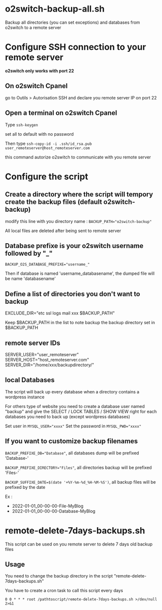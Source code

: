 # o2switch-backup-all.sh
Backup all directories (you can set exceptions) and databases from o2switch to a remote server

# Configure SSH connection to your remote server
**o2switch only works with port 22**

## On o2switch Cpanel 
go to Outils > Autorisation SSH and declare you remote server IP on port 22

## Open a terminal on o2switch Cpanel
Type `ssh-keygen`

set all to default with no password

Then type `ssh-copy-id -i .ssh/id_rsa.pub user_remoteserver@host_remoteserver.com`

this command autorize o2switch to communicate with you remote server

# Configure the script
## Create a directory where the script will tempory create the backup files (default o2switch-backup)
modify this line with you directory name : `BACKUP_PATH="o2switch-backup"`

All local files are deleted after being sent to remote server

## Database prefixe is your o2switch username followed by "_"
`BACKUP_O2S_DATABASE_PREFIXE="username_"`

Then if database is named 'username_databasename', the dumped file will be name 'databasename'

## Define a list of directories you don't want to backup
EXCLUDE_DIR="etc ssl logs mail xxx $BACKUP_PATH"

Keep $BACKUP_PATH in the list to note backup the backup directory set in $BACKUP_PATH

## remote server IDs
SERVER_USER="user_remoteserver"
SERVER_HOST="host_remoteserver.com"
SERVER_DIR="/home/xxx/backupdirectory/"

## local Databases
The script will back up every database when a directory contains a  wordpress instance

For others type of website you need to create a database user named "backup" and give the SELECT / LOCK TABLES / SHOW VIEW right for each databases you need to back up (except wordpress databases)

Set user in `MYSQL_USER="xxxx"`
Set the password in `MYSQL_PWD="xxxx"`

## If you want to customize backup filenames
`BACKUP_PREFIXE_DB="Database"`, all databases dump will be prefixed 'Database-'

`BACKUP_PREFIXE_DIRECTORY="Files"`, all directories backup will be prefixed 'Files-'

`BACKUP_SUFFIXE_DATE=$(date '+%Y-%m-%d_%H-%M-%S')`, all backup files will be prefixed by the date

Ex : 
- 2022-01-01_00-00-00-File-MyBlog
- 2022-01-01_00-00-00-Database-MyBlog


# remote-delete-7days-backups.sh
This script can be used on you remote server to delete 7 days old backup files

## Usage
You need to change the backup directory in the script "remote-delete-7days-backups.sh"

You have to create a cron task to call this script every days

`0 0 * * * root /pathtoscript/remote-delete-7days-backups.sh >/dev/null 2>&1`




